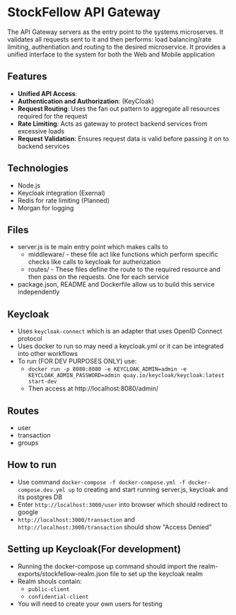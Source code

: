 # StockFellow API Gateway #
The API Gateway servers as the entry point to the systems microserves. It validates all requests sent to it and then performs: load balancing/rate limiting, authentiation and routing to the desired microservice. It provides a unified interface to the system for both the Web and Mobile application

## Features ##
* **Unified API Access**:
* **Authentication and Authorization**: (KeyCloak)
* **Request Routing**: Uses the fan out pattern to aggregate all resources required for the request
* **Rate Limiting**: Acts as gateway to protect backend services from excessive loads
* **Request Validation**: Ensures request data is valid before passing it on to backend services

## Technologies ##
* Node.js
* Keycloak integration (Exernal)
* Redis for rate limiting (Planned)
* Morgan for logging

## Files ##
* server.js is te main entry point which makes calls to 
  * middleware/ - these file act like functions which perform specific checks like calls to keycloak for autherization
  * routes/ - These files define the route to the required resource and then pass on the requests. One for each service
* package.json, README and Dockerfile allow us to build this service independently
  
## Keycloak ##
* Uses `keycloak-connect` which is an adapter that uses OpenID Connect protocol
* Uses docker to run so may need a keycloak.yml or it can be integrated into other workflows
* To run (FOR DEV PURPOSES ONLY) use:
  * `docker run -p 8080:8080 -e KEYCLOAK_ADMIN=admin -e KEYCLOAK_ADMIN_PASSWORD=admin quay.io/keycloak/keycloak:latest start-dev`
  * Then access at http://localhost:8080/admin/

## Routes ##
* user
* transaction
* groups

## How to run ##
* Use command `docker-compose -f docker-compose.yml -f docker-compose.dev.yml up` to creating and start running server.js, keycloak and its postgres DB
* Enter `http://localhost:3000/user` into browser which should redirect to google
* `http://localhost:3000/transaction` and `http://localhost:3000/transaction` should show "Access Denied"

## Setting up Keycloak(For development) ##
* Running the docker-compose up command should import the realm-exports/stockfellow-realm.json file to set up the keycloak realm
* Realm shouls contain:
  * `public-client`
  * `confidential-client`
* You will need to create your own users for testing